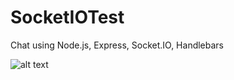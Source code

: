 # SocketIOTest
Chat using Node.js, Express, Socket.IO, Handlebars


![alt text](https://ibb.co/hnEO8L)
